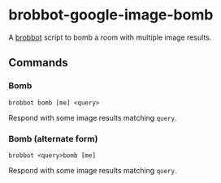 # brobbot-google-image-bomb

A [brobbot](https://github.com/b3nj4m/brobbot) script to bomb a room with multiple image results.

## Commands

### Bomb

```
brobbot bomb [me] <query>
```

Respond with some image results matching `query`.

### Bomb (alternate form)

```
brobbot <query>bomb [me]
```

Respond with some image results matching `query`.
